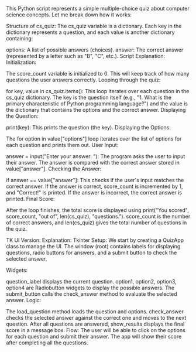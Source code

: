 This Python script represents a simple multiple-choice quiz about computer science concepts. Let me break down how it works:

Structure of cs_quiz:
The cs_quiz variable is a dictionary. Each key in the dictionary represents a question, and each value is another dictionary containing:

options: A list of possible answers (choices).
answer: The correct answer (represented by a letter such as "B", "C", etc.).
Script Explanation:
Initialization:

The score_count variable is initialized to 0. This will keep track of how many questions the user answers correctly.
Looping through the quiz:

for key, value in cs_quiz.items(): This loop iterates over each question in the cs_quiz dictionary. The key is the question itself (e.g., "1. What is the primary characteristic of Python programming language?") and the value is the dictionary that contains the options and the correct answer.
Displaying the Question:

print(key): This prints the question (the key).
Displaying the Options:

The for option in value["options"] loop iterates over the list of options for each question and prints them out.
User Input:

answer = input("Enter your answer: "): The program asks the user to input their answer. The answer is compared with the correct answer stored in value["answer"].
Checking the Answer:

if answer == value["answer"]: This checks if the user's input matches the correct answer.
If the answer is correct, score_count is incremented by 1, and "Correct!" is printed.
If the answer is incorrect, the correct answer is printed.
Final Score:

After the loop finishes, the total score is displayed using print("You scored", score_count, "out of", len(cs_quiz), "questions."). score_count is the number of correct answers, and len(cs_quiz) gives the total number of questions in the quiz.


TK UI Version:
Explanation:
Tkinter Setup: We start by creating a QuizApp class to manage the UI. The window (root) contains labels for displaying questions, radio buttons for answers, and a submit button to check the selected answer.

Widgets:

question_label displays the current question.
option1, option2, option3, option4 are Radiobutton widgets to display the possible answers.
The submit_button calls the check_answer method to evaluate the selected answer.
Logic:

The load_question method loads the question and options.
check_answer checks the selected answer against the correct one and moves to the next question.
After all questions are answered, show_results displays the final score in a message box.
Flow: The user will be able to click on the options for each question and submit their answer. The app will show their score after completing all the questions.
